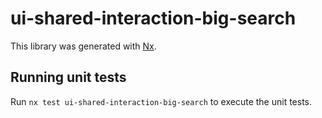 # ui-shared-interaction-big-search

This library was generated with [Nx](https://nx.dev).

## Running unit tests

Run `nx test ui-shared-interaction-big-search` to execute the unit tests.
